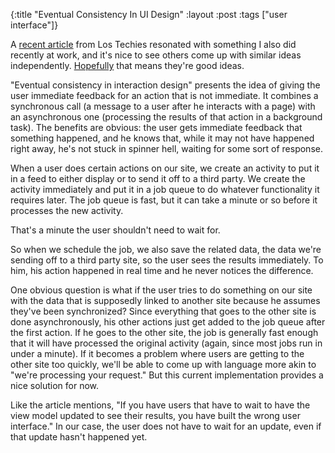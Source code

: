 {:title "Eventual Consistency In UI Design"
:layout :post
:tags ["user interface"]}

A [recent article][1] from Los Techies resonated with something I also did recently at work, and
it's nice to see others come up with similar ideas independently. [Hopefully][2] that means
they're good ideas.

"Eventual consistency in interaction design" presents the idea of giving the user immediate
feedback for an action that is not immediate. It combines a synchronous call (a message to a user
after he interacts with a page) with an asynchronous one (processing the results of that action in
a background task). The benefits are obvious: the user gets immediate feedback that something
happened, and he knows that, while it may not have happened right away, he's not stuck in spinner
hell, waiting for some sort of response.

When a user does certain actions on our site, we create an activity to put it in a feed to either
display or to send it off to a third party. We create the activity immediately and put it in a job
queue to do whatever functionality it requires later. The job queue is fast, but it can take a
minute or so before it processes the new activity.

That's a minute the user shouldn't need to wait for.

So when we schedule the job, we also save the related data, the data we're sending off to a third
party site, so the user sees the results immediately. To him, his action happened in real time and
he never notices the difference.

One obvious question is what if the user tries to do something on our site with the data that is
supposedly linked to another site because he assumes they've been synchronized? Since everything
that goes to the other site is done asynchronously, his other actions just get added to the job
queue after the first action. If he goes to the other site, the job is generally fast enough that
it will have processed the original activity (again, since most jobs run in under a minute). If it
becomes a problem where users are getting to the other site too quickly, we'll be able to come up
with language more akin to "we're processing your request." But this current implementation
provides a nice solution for now.

Like the article mentions, "If you have users that have to wait to have the view model updated to
see their results, you have built the wrong user interface." In our case, the user does not have
to wait for an update, even if that update hasn't happened yet.

[1]: http://lostechies.com/jimmybogard/2012/06/26/eventual-consistency-cqrs-and-interaction-design/
[2]: http://i.mobavatar.com/what-s-on-your-mind/great-minds-think-alike.jpg
